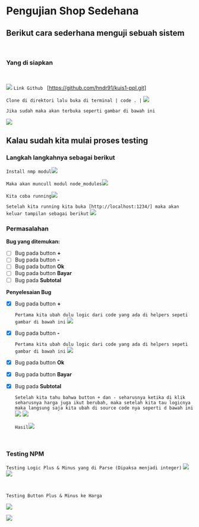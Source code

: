 # Pengujian Shop Sedehana

## Berikut cara sederhana menguji sebuah sistem
<br>

### Yang di siapkan

<br>

![](img/clone.png)
`Link Github ` [https://github.com/hndr91/kuis1-ppl.git]

`Clone di direktori lalu buka di terminal | code . |`
![](img/dr.png)

`Jika sudah maka akan terbuka seperti gambar di bawah ini `

![](img/mv.png)

## Kalau sudah kita mulai proses testing
### Langkah langkahnya sebagai berikut
    
`Install nmp modul`![](img/npm.png)

`Maka akan muncull modul node_modules`![](img/pr.png)

`Kita coba running`![](img/npmstart.png)

`Setelah kita running kita buka
[http://localhost:1234/] maka akan keluar tampilan sebagai berikut`
![](img/hasil1.png)

### Permasalahan

**Bug yang ditemukan:**

- [ ] Bug pada button **+**
- [ ] Bug pada button **-**
- [ ] Bug pada button **Ok**
- [ ] Bug pada button **Bayar**
- [ ] Bug pada **Subtotal**

**Penyelesaian Bug**

- [x] Bug pada button **+**

    `Pertama kita ubah dulu logic dari code yang ada di helpers sepeti gambar di bawah ini`
![](img/plus.png)

- [x] Bug pada button **-**

    `Pertama kita ubah dulu logic dari code yang ada di helpers sepeti gambar di bawah ini`
![](img/min.png)

- [x] Bug pada button **Ok**
- [x] Bug pada button **Bayar**
- [x] Bug pada **Subtotal**

    `Setelah kita tahu bahwa button + dan - seharusnya ketika di klik seharusnya harga juga ikut berubah, maka setelah kita tau logicnya maka langsung saja kita ubah di source code nya seperti d bawah ini`
![](img/sub.png)
![](img/sub1.png)

    `Hasil`![](img/sub2.png)


<br>

### Testing NPM

`Testing Logic Plus & Minus yang di Parse (Dipaksa menjadi integer)`
![](img/testingsc.png)
![](img/testing.png)

<br>

`Testing Button Plus & Minus ke Harga`

![](img/testingg.png)

![](img/testingg1.png)